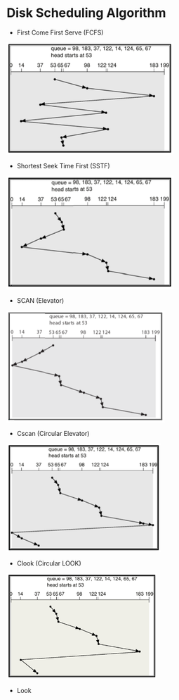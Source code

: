 # Disk Scheduling Algorithm

- First Come First Serve (FCFS)

![fcfs](img/fcfs.png)

- Shortest Seek Time First (SSTF)

![fcfs](img/sstf.png)

- SCAN (Elevator)

![fcfs](img/scan.png)

- Cscan (Circular Elevator)

![fcfs](img/cscan.png)

- Clook (Circular LOOK)

![fcfs](img/clook.png)

- Look